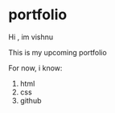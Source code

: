 # portfolio
Hi , im vishnu 

This is my upcoming portfolio

For now, i know:

1. html
2. css
1. github
